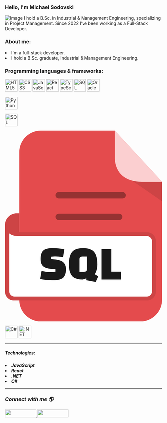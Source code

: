 ### Hello, I'm Michael Sodovski
![Image](https://i.ibb.co/wWF6C2p/Welcome-To-My-Life-Facebook-Cover-Photo.png) 
I hold a B.Sc. in Industrial & Management Engineering, specializing in Project Management. Since 2022 I’ve been working as a Full-Stack Developer.

<h3> About me: </h3>
<li> I'm a full-stack developer.
<li> I hold a B.Sc. graduate, Industrial & Management Engineering.

<h3>  Programming languages & frameworks: </h3>
<p align="left">
  <img src="https://cdn.jsdelivr.net/gh/devicons/devicon/icons/html5/html5-original.svg" alt="HTML5" width="40" height="40"/>
  <img src="https://cdn.jsdelivr.net/gh/devicons/devicon/icons/css3/css3-original.svg" alt="CSS3" width="40" height="40"/>
  <img src="https://cdn.jsdelivr.net/gh/devicons/devicon/icons/javascript/javascript-original.svg" alt="JavaScript" width="40" height="40"/>
  <img src="https://cdn.jsdelivr.net/gh/devicons/devicon/icons/react/react-original.svg" alt="React" width="40" height="40"/>
  <img src="https://cdn.jsdelivr.net/gh/devicons/devicon/icons/typescript/typescript-original.svg" alt="TypeScript" width="40" height="40"/>

  <img src="https://cdn.jsdelivr.net/gh/devicons/devicon/icons/mysql/mysql-original.svg" alt="SQL" width="40" height="40"/>
  <img src="https://cdn.jsdelivr.net/gh/devicons/devicon/icons/oracle/oracle-original.svg" alt="Oracle" width="40" height="40"/>
</p>

<p align="left"> 
<img src="https://cdn.jsdelivr.net/gh/devicons/devicon/icons/python/python-original.svg" alt="Python" width="40" height="40"/>
</p>

<p align="left"> 
  <img src="https://img.icons8.com/ios-filled/50/000000/sql.png" alt="SQL" width="40" height="40"/>
</p> 
<p align="left"> 
<svg xmlns="http://www.w3.org/2000/svg" shape-rendering="geometricPrecision" text-rendering="geometricPrecision" image-rendering="optimizeQuality" fill-rule="evenodd" clip-rule="evenodd" viewBox="0 0 421 511.605"><path fill="#E44B4D" d="M95.705.014h199.094L421 136.548v317.555c0 31.54-25.961 57.502-57.502 57.502H95.705c-31.55 0-57.502-25.873-57.502-57.502V57.515C38.203 25.886 64.076.014 95.705.014z"/><path fill="#CD4445" d="M341.028 133.408h-.019L421 188.771v-52.066h-54.357c-9.458-.15-17.998-1.274-25.615-3.297z"/><path fill="#FBCFD0" d="M294.8 0L421 136.533v.172h-54.357c-45.068-.718-69.33-23.397-71.843-61.384V0z"/><path fill="#CD4445" fill-rule="nonzero" d="M0 431.901V253.404l.028-1.261c.668-16.446 14.333-29.706 30.936-29.706h7.238v50.589h342.975c12.862 0 23.373 10.51 23.373 23.371v135.504c0 12.83-10.543 23.373-23.373 23.373H23.373C10.541 455.274 0 444.75 0 431.901z"/><path fill="#963232" fill-rule="nonzero" d="M143.448 240.364a8.496 8.496 0 01-8.496-8.497 8.496 8.496 0 018.496-8.497h163.176a8.496 8.496 0 018.496 8.497 8.496 8.496 0 01-8.496 8.497H143.448zm0-59.176a8.496 8.496 0 010-16.993h172.304a8.496 8.496 0 110 16.993H143.448z"/><path fill="#fff" fill-rule="nonzero" d="M11.329 276.171v154.728c0 7.793 6.38 14.178 14.179 14.178H380.175c7.799 0 14.178-6.379 14.178-14.178V297.405c0-7.798-6.388-14.178-14.178-14.178H37.892c-12.618-.096-19.586-1.638-26.563-7.056z"/><path fill="#1A1A1A" fill-rule="nonzero" d="M93.955 397.839l3.67-21.62c8.036 2.008 15.263 3.012 21.686 3.012 6.42 0 11.594-.261 15.525-.785v-6.551l-11.792-1.05c-10.657-.961-17.974-3.515-21.947-7.663-3.976-4.149-5.962-10.287-5.962-18.411 0-11.182 2.423-18.867 7.272-23.061 4.849-4.194 13.08-6.29 24.698-6.29 11.619 0 22.102 1.092 31.448 3.276l-3.275 20.964c-8.124-1.31-14.632-1.965-19.524-1.965-4.891 0-9.04.219-12.448.655v6.421l9.434.918c11.442 1.135 19.348 3.864 23.716 8.189 4.369 4.324 6.553 10.329 6.553 18.017 0 5.504-.743 10.153-2.229 13.953-1.484 3.8-3.254 6.684-5.307 8.649-2.053 1.965-4.956 3.472-8.713 4.521-3.755 1.047-7.054 1.681-9.893 1.899-2.838.219-6.617.328-11.333.328-11.357 0-21.883-1.135-31.579-3.406zm124.74-1.574l-11.137 3.015c-14.675 0-24.546-3.757-29.613-11.269-2.62-3.756-4.455-7.971-5.502-12.644-1.049-4.673-1.573-10.33-1.573-16.968 0-14.938 2.796-25.835 8.385-32.692 5.592-6.857 15.637-10.287 30.138-10.287 14.5 0 24.589 3.451 30.267 10.351 5.679 6.902 8.518 17.777 8.518 32.628 0 11.094-2.316 20.047-6.945 26.861l9.435 5.503-6.814 15.067-25.159-4.585v-4.98zm-19.655-17.426h10.878c3.579 0 6.178-.415 7.794-1.246 1.617-.828 2.426-2.729 2.426-5.698v-34.069H209.13c-3.494 0-6.048.415-7.664 1.246-1.616.828-2.426 2.729-2.426 5.699v34.068zm112.688 20.441h-52.414v-81.894h26.206v60.929h26.208v20.965z"/></svg>
</p> 

<p align="left"> 
  <img src="https://cdn.jsdelivr.net/gh/devicons/devicon/icons/csharp/csharp-original.svg" alt="C#" width="40" height="40"/>
  <img src="https://cdn.jsdelivr.net/gh/devicons/devicon/icons/dot-net/dot-net-original.svg" alt=".NET" width="40" height="40"/>
</p>
  

<hr>
<h5> Technologies: <h5>
<li> JavaScript
<li> React
<li> .NET
<li> C#

<hr>                                                                                                                   
<h3> Connect with me 🌎 </h3>
<a href="https://www.linkedin.com/in/michael-sodovski-2563a31a0/">
  <img src="https://asougidigital.com/service/img/publicidad-linkedin/linkedin-logo.png" width="100" height="25"/>
</a>
<a href="https://www.facebook.com/michael.svanidze/">
  <img src="https://upload.wikimedia.org/wikipedia/commons/thumb/7/7c/Facebook_New_Logo_%282015%29.svg/768px-Facebook_New_Logo_%282015%29.svg.png" width="100" height="25" />
</a>


